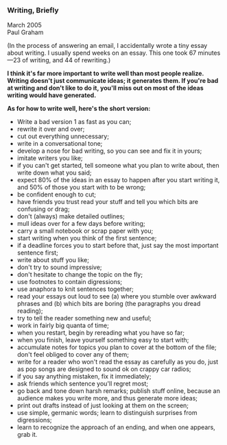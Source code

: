 ### Writing,  Briefly

March 2005  
Paul Graham

(In the process of answering an email, I accidentally wrote a tiny essay about writing. I usually spend weeks on an essay. This one took 67 minutes—23 of writing, and 44 of rewriting.)

**I think it's far more important to write well than most people realize. Writing doesn't just communicate ideas; it generates them. If you're bad at writing and don't like to do it, you'll miss out on most of the ideas writing would have generated.**

**As for how to write well, here's the short version:**   

* Write a bad version 1 as fast as you can;   
* rewrite it over and over; 
* cut out everything unnecessary;   
* write in a conversational tone;   
* develop a nose for bad writing, so you can see and fix it in yours;   
* imitate writers you like;   
* if you can't get started, tell someone what you plan to write about, then write down what you said;   
* expect 80% of the ideas in an essay to happen after you start writing it, and 50% of those you start with to be wrong;   
* be confident enough to cut;   
* have friends you trust read your stuff and tell you which bits are confusing or drag; 
* don't (always) make detailed outlines;   
* mull ideas over for a few days before writing;   
* carry a small notebook or scrap paper with you;   
* start writing when you think of the first sentence;  
* if a deadline forces you to start before that, just say the most important sentence first;
* write about stuff you like; 
* don't try to sound impressive;   
* don't hesitate to change the topic on the fly; 
* use footnotes to contain digressions; 
* use anaphora to knit sentences together; 
* read your essays out loud to see (a) where you stumble over awkward phrases and (b) which bits are boring (the paragraphs you dread reading); 
* try to tell the reader something new and useful; 
* work in fairly big quanta of time; 
* when you restart, begin by rereading what you have so far; 
* when you finish, leave yourself something easy to start with;
* accumulate notes for topics you plan to cover at the bottom of the file; don't feel obliged to cover any of them; 
* write for a reader who won't read the essay as carefully as you do, just as pop songs are designed to sound ok on crappy car radios; 
* if you say anything mistaken, fix it immediately; 
* ask friends which sentence you'll regret most; 
* go back and tone down harsh remarks; publish stuff online, because an audience makes you write more, and thus generate more ideas; 
* print out drafts instead of just looking at them on the screen; 
* use simple, germanic words; learn to distinguish surprises from digressions; 
* learn to recognize the approach of an ending, and when one appears, grab it.